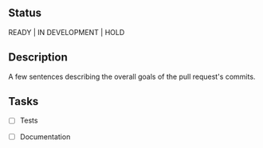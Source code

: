 ## Status

READY | IN DEVELOPMENT | HOLD

## Description

A few sentences describing the overall goals of the pull request's commits.

## Tasks

- [ ] Tests
- [ ] Documentation

